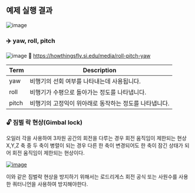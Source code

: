 ## 예제 실행 결과
![image](https://github.com/pumfit/GameMath/assets/46295539/823012a2-2da7-45fa-a3c0-21ec3dc7d1ee)

### ✈️ yaw, roll, pitch
![image](https://github.com/pumfit/GameMath/assets/46295539/6860a5d9-ff6d-4d09-998c-f51796c0c860)
🔗 https://howthingsfly.si.edu/media/roll-pitch-yaw

|Term|Description|
|---|---|
|yaw | 비행기의 선회 여부를 나타내는데 사용됩니다.|
|roll | 비행기가 수평으로 돌아가는 정도를 나타냅니다.| 
|pitch | 비행기의 고정익이 위아래로 동작하는 정도를 나타냅니다.| 

### 🔓 짐벌 락 현상(Gimbal lock)

오일러 각을 사용하여 3차원 공간의 회전을 다루는 경우 회전 움직임이 제한되는 현상
X,Y,Z 축 중 두 축이 병렬이 되는 경우 다른 한 축이 변경되어도 한 축이 잠긴 상태가 되어 회전 움직임이 제한되는 현상이다.

[![image](https://github.com/pumfit/GameMath/assets/46295539/bf39c900-00ff-48df-baaf-78d63f12f6ec)](https://en.wikipedia.org/wiki/File:Gimbal_Lock_Plane.gif)

이와 같은 짐벌락 현상을 방지하기 위해서는 로드리게스 회전 공식 또는 사원수를 사용한 쿼터니언을 사용하여 방지해야한다.
